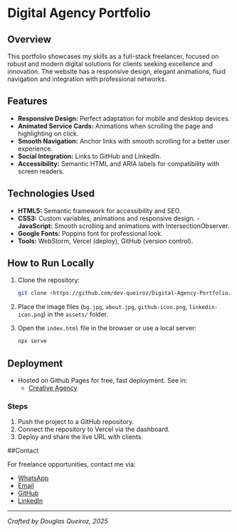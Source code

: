 # Digital Agency Portfolio

## Overview

This portfolio showcases my skills as a full-stack freelancer, focused on robust and modern digital solutions for
clients seeking excellence and innovation. The website has a responsive design, elegant animations, fluid navigation and
integration with professional networks.

## Features

- **Responsive Design:** Perfect adaptation for mobile and desktop devices.
- **Animated Service Cards:** Animations when scrolling the page and highlighting on click.
- **Smooth Navigation:** Anchor links with smooth scrolling for a better user experience.
- **Social Integration:** Links to GitHub and LinkedIn.
- **Accessibility:** Semantic HTML and ARIA labels for compatibility with screen readers.

## Technologies Used

- **HTML5:** Semantic framework for accessibility and SEO.
- **CSS3:** Custom variables, animations and responsive design. - **JavaScript:** Smooth scrolling and animations with
  IntersectionObserver.
- **Google Fonts:** Poppins font for professional look.
- **Tools:** WebStorm, Vercel (deploy), GitHub (version control).

## How to Run Locally

1. Clone the repository:
    ```sh
    git clone <https://github.com/dev-queiroz/Digital-Agency-Portfolio.git>
    ```

2. Place the image files (`bg.jpg`, `about.jpg`, `github-icon.png`, `linkedin-icon.png`) in the `assets/` folder.

3. Open the `index.html` file in the browser or use a local server:
    ```sh
    npx serve
    ```

## Deployment

- Hosted on Github Pages for free, fast deployment. See in:
  - [Creative Agency](https://dev-queiroz.github.io/Digital-Agency-Portfolio/)

### Steps

1. Push the project to a GitHub repository.
2. Connect the repository to Vercel via the dashboard.
3. Deploy and share the live URL with clients.

##Contact

For freelance opportunities, contact me via:

- [WhatsApp](https://wa.me/5588996293741)
- [Email](mailto:dev.queiroz05@gmail.com)
- [GitHub](https://github.com/dev-queiroz)
- [LinkedIn](https://linkedin.com/in/devqueiroz05)

---

_Crafted by Douglas Queiroz, 2025_